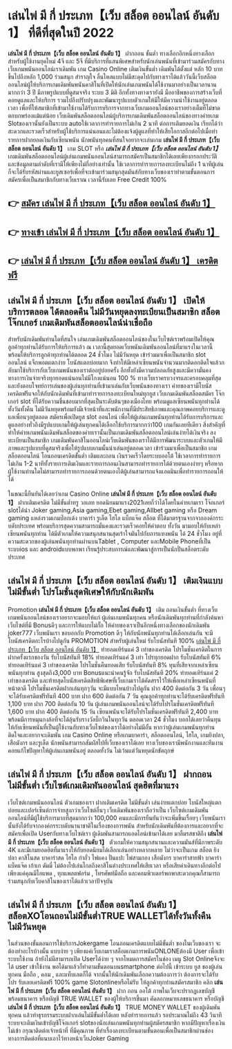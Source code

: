 # เล่นไพ่ มี กี่ ประเภท【เว็บ สล็อต ออนไลน์ อันดับ 1】  ที่ดีที่สุดในปี 2022

**เล่นไพ่ มี กี่ ประเภท【เว็บ สล็อต ออนไลน์ อันดับ 1】** ฝากถอน ขั้นต่ำ  ทางเลือกอีกหนึ่งทางเลือกสำหรับผู้ใช้งานยุคใหม่ 4จี และ 5จี ที่มีบริการที่แสนพิเศษสำหรับนักเล่นพนันที่เข้ามาร่วมสมัครกับทางเว็บเกมพนันออนไลน์เราเดิมพัน เกม Casino Online เติมเงินขั้นต่ำ เดิมพันได้ตั้งแต่ หลัก 10 บาทขึ้นไปถึงหลัก 1,000 ร่วมสนุก สำราญใจ ลื่นไหลแบบไม่มีสะดุดไปกับทางเราได้แล้ววันนี้เว็บสล็อตออนไลน์ผู้ให้บริการเกมเดิมพันพนันคาสิโนที่เปิดให้นักเล่นเกมพนันได้ใช้งานมาอย่างเป็นเวลานานมากกว่า 3 ปี มีภาพรูปแบบที่ดูสมจจริง ระบบ 3 มิติ
อีกทั้งทางทางเรายังมี มืออาชีพของการสร้างเว็บที่คอยดูแลและให้บริการ  รวมไปถึงปรับปรุงและพัฒนารูปแบบตัวเกมให้มีให้มีความน่าใช้งานอยู่ตลอดเวลา เพื่อที่ให้สมาชิกที่เข้ามาใช้งานได้รับการบริการจากทางเว็บเกมออนไลน์ของเราอย่างเต็มที่ไม่ขาดตกบกพร่องแม้แต่น้อย เว็บเดิมพันสล็อตออนไลน์ผู้บริการเกมเดิมพันสล็อตออนไลน์ของทางค่ายเกม Slotของเรานั้นยังเป็นระบบ autoใช้เวลาการทำรายการไม่เกิน 2 นาที ต่อการเติมยอดเงิน เรียกได้ว่าสะดวกและรวดเร็วสำหรับผู้ใช้บริการแน่นอนและไม่ต้องแจ้งผู้ดูแลที่ทำให้เสียโอกาสอีกต่อไปเมื่อทำรายการฝากยอดเงินกับเซียนพนัน
นักพนันทุกคนที่สนใจอยากจะเล่นเกม **เล่นไพ่ มี กี่ ประเภท【เว็บ สล็อต ออนไลน์ อันดับ 1】** เกม SLOT  หรือ ***เล่นไพ่ มี กี่ ประเภท【เว็บ สล็อต ออนไลน์ อันดับ 1】*** เกมเดิมพันสล็อตออนไลน์ผู้เล่นเกมพนันออนไลน์สามารถสมัครเป็นสมาชิกได้เลยเพียงกรอกประวัติและข้อมูลตามลำดับที่เรามีให้เพียงไม่กี่อย่างเท่านั้น ใช้เวลาการทำรายการลงทะเบียนไม่ถึง 1 นาทีผู้เล่นก็จะได้รับรหัสผ่านและยูสเซอร์เพื่อที่จะเข้ามาร่วมสนุกสุดมันส์กับทางเว็บของเราทำตามขั้นตอนการสมัครเพื่อเป็นสมาชิกกับทางเว็บเราณ เวลานี้รับเลย Free Credit 100%

## 👉 [สมัคร เล่นไพ่ มี กี่ ประเภท【เว็บ สล็อต ออนไลน์ อันดับ 1】](https://archa888.com/)
## 👉 [ทางเข้า เล่นไพ่ มี กี่ ประเภท【เว็บ สล็อต ออนไลน์ อันดับ 1】](https://archa888.com/)
## 👉 [เล่นไพ่ มี กี่ ประเภท【เว็บ สล็อต ออนไลน์ อันดับ 1】 เครดิตฟรี](https://archa888.com/)

## เล่นไพ่ มี กี่ ประเภท【เว็บ สล็อต ออนไลน์ อันดับ 1】 เปิดให้บริการตลอด ได้ตลอดคืน ไม่มีวันหยุดลงทะเบียนเป็นสมาชิก สล็อต โจ๊กเกอร์ เกมเดิมพันสล็อตออนไลน์น่าเชื่อถือ

สำหรับนักเดิมพันท่านใดที่สนใจ เล่นเกมเดิมพันสล็อตออนไลน์ของในเว็บไซต์เราพร้อมเปิดให้คุณลูกค้าทุกท่านได้รับการให้บริการแล้ว ณ เวลานี้สุดยอดเว็บพนันเดิมพันออนไลน์ที่มาแรงในเวลานี้ พร้อมให้บริการลูกค้าทุกท่านได้ตลอด 24 ชั่วโมง ไม่มีวันหยุด เข้าร่วมมาเพื่อเป็นสมาชิก slot ออนไลน์ แจ็กพอตแตกง่าย โบนัสแตกบ่อยมาก จึงทำให้มีเหล่าเซียนพนันจำนวนมากติดอกติดใจแล้วกลับมาใช้บริการกับเว็บเกมพนันของเราต่ออยู่บ่อยครั้ง อีกทั้งยังมีความปลอดภัยสูงและมีความั่นคงทางการเงินจ่ายจริงทุกยอดแน่นอนไม่มีโกงแน่นอน 100 % ทางเว็บเราครบวงจรและครอบคลุมที่สุดและยังตอบโจทย์การเล่นของผู้เล่นทุกท่านที่เข้ามาเล่นกับเว็บพนันของทางเรา
ค่ายของเรามีโบนัสเครดิตฟรีแจกให้กับนักเดิมพันที่เข้ามาทำรายการลงทะเบียนใหม่ทุกยูส เว็บเกมเดิมพันสล็อตสมัคร โจ๊กเกอร์ slot ที่ได้รับความชื่นชอบมากที่สุดเป็นระดับต้นๆของเมืองไทย พร้อมดูแลเซียนพนันทุกท่านได้ทั้งวันทั้งคืน ไม่มีวันหยุดพร้อมยังมีเจ้าหน้าที่และพนักงานที่มีประสิทธิภาพและคุณภาพคอยบริการและดูแลเพื่อนๆอยู่ตลอด สมัครเพื่อเปิดยูส slot ออนไลน์ เพื่อให้ผู้เล่นเกมพนันทุกท่านได้รับการบริการและดูแลอย่างทั่วถึงมีรูปแบบเกมให้ผู้เล่นทุกคนได้เลือกใช้บริการมากกว่า100 เกมกันเลยทีเดียว
สิ่งสำคัญที่ทำให้ค่ายเกมพนันเดิมพันสล็อตของค่ายเรานั้นเป็นเกมเดิมพันสล็อตออนไลน์เล่นง่ายได้เงินจริง ลงทะเบียนเป็นสมาชิก  เกมเดิมพันคาสิโนออนไลน์เว็บเดิมพันของเราได้มีการพัฒนาระบบและตัวเกมให้มีภาพและรูปแบบที่ดูสมจริงเพื่อให้รูปแบบเกมนั้นน่าเล่นอยู่ตลอดเวลา เข้าร่วมมาเพื่อเป็นสมาชิก เกมสล็อตออนไลน์ โอนถอนเครดิตขั้นต่ำ เติมและถอน เงินรวดเร็วโดยระบบออโต้ ใช้เวลาการทำรายการไม่เกิน 1-2 นาทีทั้งรายการเติมเงินและรายการถอนเงินสามารถทำรายการได้ด้วยตนเองง่ายๆ หรือหากผู้ใช้งานท่านใดไม่สามารถทำรายการถอนด้วยตนเองได้ผู้เล่นสามารถแจ้งแอดมินเพื่อทำรายการถอนให้ได้

ในขณะนี้ยืนยันได้เลยว่าเกม  Casino Online **เล่นไพ่ มี กี่ ประเภท【เว็บ สล็อต ออนไลน์ อันดับ 1】** ฝากเติมเครดิต ไม่มีขั้นต่ำทรู วอเลท ยอดนิยมมาแรง2021เลยก็ว่าได้โดยในค่ายเกมเรา โจ๊กเกอร์ slotได้นำ  Joker gaming,Asia gaming,Ebet gaming,Allbet gaming หรือ Dream gaming แหล่งรวมเกมป๊อกเด้ง บาคาร่า รูเล็ต ไฮโล แบ็กแจ๊ค สล็อต ที่ได้มาตรฐานจากจากองค์กรระบดับประเทศ พร้อมบริการสุดความสามารถมั่นคงและรวดเร็วคอยให้คำตอบ ทั้งวัน มามอบให้กับเหล่าเซียนพนันทุกท่าน ได้มีตัวเกมให้ความสนุกสนานสุดเร้าใจมันไปกับการแทงพนัน ได้ 24 ชั่วโมง อยู่ที่ความสะดวกของผู้เล่นพนันทุกท่านผ่านบนTablet , Computer และMobile Phoneที่เป็นระบบios และ androidแบบพกพา เรียนรู้ประสบการณ์และพัฒนาสู่การเป็นนักปั่นสล็อตระดับประเทศ

## เล่นไพ่ มี กี่ ประเภท【เว็บ สล็อต ออนไลน์ อันดับ 1】 เติมเงินแบบไม่มีขั้นต่ำ โปรโมชั่นสุดพิเศษให้กับนักเดิมพัน

 Promotion  **เล่นไพ่ มี กี่ ประเภท【เว็บ สล็อต ออนไลน์ อันดับ 1】** เติม ถอนเงินขั้นต่ำ ที่ทางเว็บเกมพนันออนไลน์ของเราอยากจะมอบให้แก่  ผู้เล่นเกมพนันทุกคน หรือนักเดิมพันทุกท่านที่กำลังค้นหาเว็บไซต์ที่มี Bonusดีๆ และการให้แบบไม่กั๊ก ให้ค่ายของเราเป็นอีกหนึ่งทางเลือกของนักเดิมพัน joker777 เว็บพนันเรา ขอบอกกับ Promotion ดีๆ ให้กับนักพนันทุกท่านได้เลือกเล่นกัน จะมีโบนัสเครดิตอะไรบ้างไปดูกัน
 PROMOTION สำหรับผู้เล่นใหม่ รับโบนัสทันที 100% [เล่นไพ่ มี กี่ ประเภท【เว็บ สล็อต ออนไลน์ อันดับ 1】](https://archa888.com/) ทำยอดเทิร์นแค่ 3 เท่าของเครดิต
โปรโมชั่นเครดิตในการฝากครั้งแรกของวัน รับโบนัสทันที 18% ทำยอดเทิร์นแค่ 3 เท่า
โปรทุกยอดฝาก รับโบนัสทันที 6% ทำยอดเทิร์นแค่ 3 เท่าของเครดิต
โปรโมชั่นคืนยอดเสีย รับโบนัสทันที 8% ทุนที่เสียจากเหล่าเซียนพนันทุกท่าน สูงสุดถึง3,000 บาท
Bonusแนะนำคนรู้จัก รับโบนัสทันที 20% ทำยอดเทิร์นแค่ 2 เท่าของเครดิต
และท้ายสุดโบนัสเครดิตสิทธิพิเศษที่เว็บเกมเราได้คัดสรรไว้ให้เพื่อเหล่าเซียนพนันที่หน้าตาดี โปรโมชั่นเครดิตฝากเล่นทุกๆวัน จะมีแบบไหนบ้างไปดูกัน
ฝาก 400 ติดต่อกัน 3 วัน เพื่อนๆจะได้รับเครดิตฟรีทันที 400 บาท
ฝาก 600 ติดต่อกัน 7 วัน คุณลูกค้าทุกท่านจะได้รับเครดิตฟรีทันที 1,100 บาท
ฝาก 700 ติดต่อกัน 10 วัน ผู้เล่นเกมพนันออนไลน์จะได้รับโปรโมชั่นเครดิตฟรีทันที 1,600 บาท
ฝาก 400 ติดต่อกัน 15 วัน เซียนพนันจะได้รับโปรโมชั่นเครดิตฟรีทันที 2,400 บาท
พร้อมมีการหมุนกงล้อที่จะได้ลุ้นรับรางวัลบิ๊กวินในทุกวัน ตลอดเวลา 24 ชั่วโมง บอกได้เลยว่าคืนทุนให้กับเซียนพนันที่เป็นผู้ใช้งานกับทางเว็บไซต์ของเราได้อย่างไม่มีอั้น หากว่าผู้เล่นเกมพนันทุกท่านติดใจและอยากจะเดิมพัน เกม  Casino Online หรือเกมบาคาร่า, สล็อตออนไลน์, ไฮโล, เกมยิงปลา, เสือมังกร และรูเล็ต นักพนันสามารถสัมผัสไปที่เว็บของเราได้เลย ทางเว็บของเรามีพนักงานและทีมงานคอยแก้ไขปัญหาให้ผู้เล่นเกมพนันอยู่ ตลอดทั้งวัน ไม่เว้นแต่วันหยุดนักขัตฤกษ์

## เล่นไพ่ มี กี่ ประเภท【เว็บ สล็อต ออนไลน์ อันดับ 1】 ฝากถอน ไม่มีขั้นต่ำ  เว็บไซต์เกมเดิมพันออนไลน์ สุดฮิตที่มาแรง

เว็บไซต์เกมพนันออนไลน์ ตัวเกมของเรา ฝากเติมเครดิต ไม่มีขั้นต่ำ เล่นง่ายแตกบ่อย โบนัสใหญ่แตกบ่อยและเปอร์เซ็นต์การจ่ายสูงกว่าเว็บไซต์อื่นๆ เว็บเดิมพันของเราถือว่าเป็น เว็บไซต์เกมเดิมพันออนไลน์ที่มีผู้ใช้บริการมากที่สุดมากกว่า 100,000 คนและมีการยืนยันว่าจะเพิ่มขึ้นเรื่อยๆ เว็บพนันเรานั้นยังได้รับจากองค์กรระบดับนานาชาติในเรื่องของการพนัน สำหรับนักเดิมพันที่ต้องการและอยากที่จะสมัครเพื่อเปิด Userกับทางเว็บไซต์เรา ผู้เดิมพันสามารถแอดไลน์เข้ามาได้เลย
	มาลิ้มรสชาติถึง **เล่นไพ่ มี กี่ ประเภท【เว็บ สล็อต ออนไลน์ อันดับ 1】** ตัวเกมให้ความสนุกสนานและความมันส์ที่มีภาพระดับ 4K และมีเกมยอดฮิตที่มาแรงให้กับยอดนิยมได้เลือกเล่นอย่างหลากหลาย  ไม่ว่าจะเป็นเกม สล็อต ยิงปลา คาสิโนสด บาคาร่าสด ไฮโล กำถั่ว ไพ่แคง ปั่นแปะ ไพ่สามกอง เสือมังกร บาคาร่าสายฟ้า บาคาร่า แบ็คแจ๊ค เก้าเก ดัมมี่ ไม่ต้องไปเล่นไกลถึงคาสิโนต่างประเทศให้เสียเวลา หรือเสียค่าเดินทางอีกต่อไป เพียงแค่คุณมีไอแพด , ทุกแพลตฟอร์ม , โทรศัพท์มือถือ และคอมพิวเตอร์พกพาสะดวกคุณก็สามารถร่วมสนุกกับเว็บคาสิโนของเราได้แล้วเวลาปัจจุบัน

## เล่นไพ่ มี กี่ ประเภท【เว็บ สล็อต ออนไลน์ อันดับ 1】 สล็อตXOโอนถอนไม่มีขั้นต่ำTRUE WALLETได้ทั้งวันทั้งคืน ไม่มีวันหยุด

ในส่วนของขั้นตอนการใช้บริการJokergame โอนถอนเครดิตแบบไม่มีขั้นต่ำ ของในเว็บของเรา จะต้องทำอะไรบ้างนั้น แบบง่าย ๆ เพียงแค่เว็บเกมเราสล็อตเกมการพนันONLONEต้องมี User เพื่อเข้าระบบใช้งาน ถ้ายังไม่มีสามารถเปิด Userได้ง่าย ๆ จากโหมดการสมัครในช่อง เมนู Slot Onlineจึงจะได้ user เข้าใช้งาน พอได้มาแล้วก็ทำตามขั้นตอนบนsmartphone ต่อไปนี้
เข้าระบบ ยูส  ของผู้เล่นทุกคน มือถือ , คอม , และแท็บเลตก็ได้
จากนั้นให้นักเดิมพันเลือกความต้องการว่า ต้องการจะได้รับโปร รับเลยเครดิตฟรี 100% game Slotonlineหรือไม่รับ
ให้ลูกค้าทุกท่านสมัครสมาชิก คลิก **เล่นไพ่ มี กี่ ประเภท【เว็บ สล็อต ออนไลน์ อันดับ 1】** ฝาก ถอน ออโต้ ภาพในเว็บจะปรากฏเลขบัญชีพร้อมธนาคาร หรือบัญชี TRUE WALLET ของผู้ให้บริการขึ้นมา
คัดลอกหมายเลขธนาคาร หรือบัญชี **เล่นไพ่ มี กี่ ประเภท【เว็บ สล็อต ออนไลน์ อันดับ 1】** TRUE MONEY WALLET ของผู้เดิมพันทุกคน แล้วทำธุรกรรมระบบฝากเล่นไม่มีขั้นต่ำได้เลย
หลังทำรายการแล้ว รอประมาณไม่ถึง 43 วินาที ระบบจะเติมเงินเข้าบัญชีโจ๊กเกอร์ slotของนักเล่นเกมพนันทุกท่านผู้สมัครสมาชิก
หากมีปัญหาเรื่องเงินไม่เข้า กรุณาติดต่อเจ้าหน้าที่ ที่มีคุณภาพ ที่ทำเรื่องลงทะเบียนตามขั้นตอนเพื่อเป็นสมาชิกผ่านช่องทางการติดต่อที่แนบเอาไว้ทางหน้าเว็บJoker Gaming


